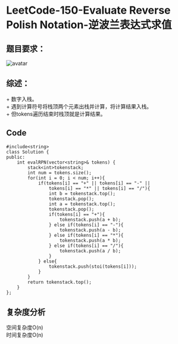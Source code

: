 # LeetCode-150-Evaluate Reverse Polish Notation-逆波兰表达式求值

## 题目要求：
![avatar](https:///github.com/JakeChanFangZiyuan20/MyLeetCode/blob/master/img/150.png)



## 综述：  
\+ 数字入栈。  
\+ 遇到计算符号将栈顶两个元素出栈并计算，将计算结果入栈。  
\+ 但tokens遍历结束时栈顶就是计算结果。  

## Code
```
#include<string>
class Solution {
public:
    int evalRPN(vector<string>& tokens) {
        stack<int>tokenstack;
        int num = tokens.size();
        for(int i = 0; i < num; i++){
            if(tokens[i] == "+" || tokens[i] == "-" || 
                tokens[i] == "*" || tokens[i] == "/"){
                int b = tokenstack.top(); 
                tokenstack.pop();
                int a = tokenstack.top();
                tokenstack.pop();
                if(tokens[i] == "+"){
                    tokenstack.push(a + b);
                } else if(tokens[i] == "-"){
                    tokenstack.push(a - b);
                } else if(tokens[i] == "*"){
                    tokenstack.push(a * b);                    
                } else if(tokens[i] == "/"){
                    tokenstack.push(a / b);                    
                }
            } else{
                tokenstack.push(stoi(tokens[i]));
            }
        }
        return tokenstack.top();
    }
};
```

## 复杂度分析
空间复杂度O(n)  
时间复杂度O(n)

